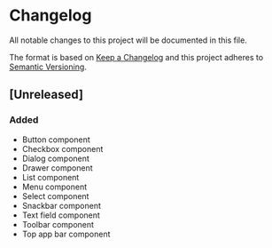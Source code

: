 # Changelog
All notable changes to this project will be documented in this file.

The format is based on [Keep a Changelog](http://keepachangelog.com/en/1.0.0/)
and this project adheres to [Semantic Versioning](http://semver.org/spec/v2.0.0.html).

## [Unreleased]
### Added
- Button component
- Checkbox component
- Dialog component
- Drawer component
- List component
- Menu component
- Select component
- Snackbar component
- Text field component
- Toolbar component
- Top app bar component

